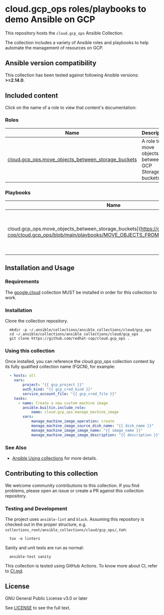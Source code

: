 # cloud.gcp_ops roles/playbooks to demo Ansible on GCP

This repository hosts the `cloud.gcp_ops` Ansible Collection.

The collection includes a variety of Ansible roles and playbooks to help automate the management of resources on GCP.

<!--start requires_ansible-->
## Ansible version compatibility

This collection has been tested against following Ansible versions: **>=2.14.0**.

## Included content

Click on the name of a role to view that content's documentation:

<!--start collection content-->
### Roles
Name | Description
--- | ---
[cloud.gcp_ops.move_objects_between_storage_buckets](https://github.com/redhat-cop/cloud.gcp_ops/blob/main/roles/move_objects_between_storage_buckets/README.md)|A role to move objects between GCP Storage buckets.

### Playbooks
Name | Description
--- | ---
cloud.gcp_ops.move_objects_between_storage_buckets](https://github.com/redhat-cop/cloud.gcp_ops/blob/main/playbooks/MOVE_OBJECTS_FROM_STORAGE_BUCKETS.md)|A playbook to move objects between GCP Storage buckets.

## Installation and Usage

### Requirements

The [google.cloud](https://github.com/ansible-collections/google.cloud) collection MUST be installed in order for this collection to work.


### Installation
Clone the collection repository.

```shell
  mkdir -p ~/.ansible/collections/ansible_collections/cloud/gcp_ops
  cd ~/.ansible/collections/ansible_collections/cloud/gcp_ops
  git clone https://github.com/redhat-cop/cloud.gcp_ops .
```

### Using this collection

Once installed, you can reference the cloud.gcp_ops collection content by its fully qualified collection name (FQCN), for example:

```yaml
  - hosts: all
    vars:
        project: "{{ gcp_project }}"
        auth_kind: "{{ gcp_cred_kind }}"
        service_account_file: "{{ gcp_cred_file }}"
    tasks:
      - name: Create a new custom machine image
        ansible.builtin.include_role:
            name: cloud.gcp_ops.manage_machine_image
        vars:
            manage_machine_image_operation: create
            manage_machine_image_source_disk_name: "{{ disk_name }}"
            manage_machine_image_image_name: "{{ image_name }}"
            manage_machine_image_image_description: "{{ description }}"
```

### See Also

* [Ansible Using collections](https://docs.ansible.com/ansible/latest/user_guide/collections_using.html) for more details.


## Contributing to this collection

We welcome community contributions to this collection. If you find problems, please open an issue or create a PR against this collection repository.

### Testing and Development

The project uses `ansible-lint` and `black`.
Assuming this repository is checked out in the proper structure,
e.g. `collections_root/ansible_collections/cloud/gcp_ops/`, run:

```shell
  tox -e linters
```

Sanity and unit tests are run as normal:

```shell
  ansible-test sanity
```

This collection is tested using GitHub Actions. To know more about CI, refer to [CI.md](https://github.com/https://github.com/redhat-cop/cloud.gcp_ops/blob/main/CI.md).

## License

GNU General Public License v3.0 or later

See [LICENSE](https://github.com/ansible-collections/cloud.gcp_ops/blob/main/LICENSE) to see the full text.
